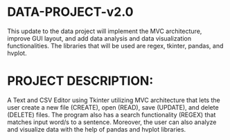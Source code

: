 # DATA-PROJECT-v2.0

This update to the data project will implement the MVC architecture, improve GUI layout, and add data analysis and data visualization functionalities. 
The libraries that will be used are regex, tkinter, pandas, and hvplot.  

# PROJECT DESCRIPTION:

A Text and CSV Editor using Tkinter utilizing MVC architecture that lets the user create a new file (CREATE), open (READ), save (UPDATE), and delete (DELETE) files. The program also has a search functionality (REGEX) that matches input word/s to a sentence. Moreover, the user can also analyze and visualize data with the help of pandas and hvplot libraries.
